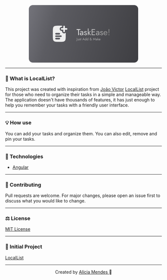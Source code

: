 <div align="center">
    <img src="public/logo_readme.png" width="70%">
</div>

---

### 🧠 What is LocalList?

This project was created with inspiration from [João Victor](https://github.com/joaovictornsv) [LocalList](https://github.com/joaovictornsv/local-list) project for those who need to organize their tasks in a simple and manageable way.
The application doesn't have thousands of features, it has just enough to help you remember your tasks with a friendly user interface.

---

### 💡 How use

You can add your tasks and organize them. You can also edit, remove and pin your tasks.

---

### 🚀 Technologies

- [Angular](https://angular.dev/)

---

### 🎁 Contributing

Pull requests are welcome. For major changes, please open an issue first to discuss what you would like to change.

---

### ⚖️ License

[MIT License](https://github.com/aliciamendes/todo-list/blob/main/LICENSE)

---

### 🌱 Initial Project

[LocalList](https://github.com/joaovictornsv/local-list)

---

<div align="center">
    <span>Created by <a href="https://github.com/aliciamendes">Alícia Mendes </a>🚀
    </span>
</div>
